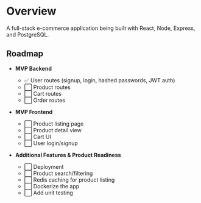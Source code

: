 # Overview

A full-stack e-commerce application being built with React, Node, Express, and PostgreSQL.

## Roadmap

- **MVP Backend**
    - ✅ User routes (signup, login, hashed passwords, JWT auth)
    - ⬜ Product routes
    - ⬜ Cart routes
    - ⬜ Order routes

- **MVP Frontend**
    - ⬜ Product listing page
    - ⬜ Product detail view
    - ⬜ Cart UI
    - ⬜ User login/signup

- **Additional Features & Product Readiness**
    - ⬜ Deployment
    - ⬜ Product search/filtering
    - ⬜ Redis caching for product listing
    - ⬜ Dockerize the app
    - ⬜ Add unit testing